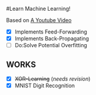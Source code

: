 #Learn Machine Learning!

Based on [A Youtube Video](https://www.youtube.com/watch?v=KkwX7FkLfug)
- [x] Implements Feed-Forwarding
- [x] Implements Back-Propagating
- [ ] Do:Solve Potential Overfitting

## WORKS
- [x] ~~XOR-Learning~~ (*needs revision*)
- [x] MNIST Digit Recognition
